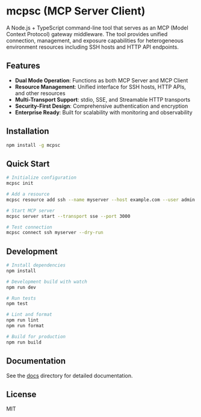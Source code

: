 # mcpsc (MCP Server Client)

A Node.js + TypeScript command-line tool that serves as an MCP (Model Context Protocol) gateway middleware. The tool provides unified connection, management, and exposure capabilities for heterogeneous environment resources including SSH hosts and HTTP API endpoints.

## Features

- **Dual Mode Operation**: Functions as both MCP Server and MCP Client
- **Resource Management**: Unified interface for SSH hosts, HTTP APIs, and other resources
- **Multi-Transport Support**: stdio, SSE, and Streamable HTTP transports
- **Security-First Design**: Comprehensive authentication and encryption
- **Enterprise Ready**: Built for scalability with monitoring and observability

## Installation

```bash
npm install -g mcpsc
```

## Quick Start

```bash
# Initialize configuration
mcpsc init

# Add a resource
mcpsc resource add ssh --name myserver --host example.com --user admin

# Start MCP server
mcpsc server start --transport sse --port 3000

# Test connection
mcpsc connect ssh myserver --dry-run
```

## Development

```bash
# Install dependencies
npm install

# Development build with watch
npm run dev

# Run tests
npm test

# Lint and format
npm run lint
npm run format

# Build for production
npm run build
```

## Documentation

See the [docs](./docs) directory for detailed documentation.

## License

MIT